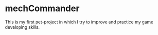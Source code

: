 # mechCommander
This is my first pet-project in which I try to improve and practice my game developing skills. 
